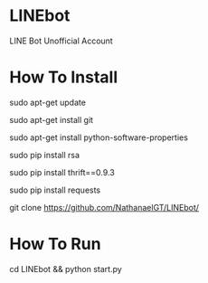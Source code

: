 # LINEbot
LINE Bot Unofficial Account

# How To Install
sudo apt-get update

sudo apt-get install git

sudo apt-get install python-software-properties

sudo pip install rsa

sudo pip install thrift==0.9.3

sudo pip install requests

git clone https://github.com/NathanaelGT/LINEbot/
# How To Run
cd LINEbot && python start.py
